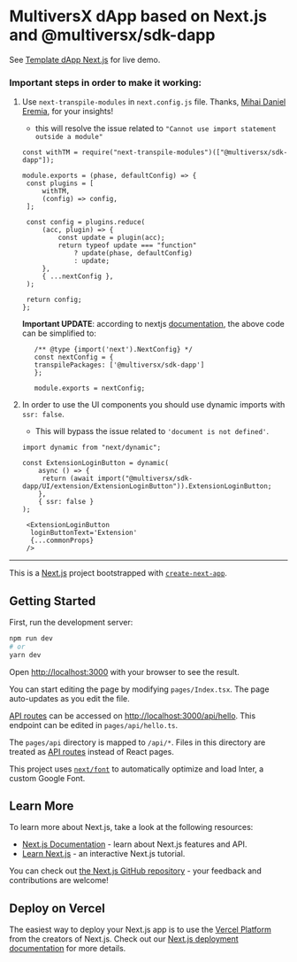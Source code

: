 # **MultiversX dApp based on Next.js and @multiversx/sdk-dapp**

See [Template dApp Next.js](https://template-dapp-nextjs.multiversx.com/) for live demo.

### Important steps in order to make it working:
1. Use ``next-transpile-modules`` in ``next.config.js`` file. Thanks, [Mihai Daniel Eremia](https://github.com/mihaieremia), for your insights!
   - this will resolve the issue related to `"Cannot use import statement outside a module"`
   ```
   const withTM = require("next-transpile-modules")(["@multiversx/sdk-dapp"]);
   
   module.exports = (phase, defaultConfig) => {
    const plugins = [
        withTM,
        (config) => config,
    ];

    const config = plugins.reduce(
        (acc, plugin) => {
            const update = plugin(acc);
            return typeof update === "function"
                ? update(phase, defaultConfig)
                : update;
        },
        { ...nextConfig },
    );

    return config;
   };   
   ```


   **Important UPDATE**: according to nextjs [documentation](https://nextjs.org/docs/pages/api-reference/next-config-js/transpilePackages), the above code can be simplified to:
   ```
      /** @type {import('next').NextConfig} */
      const nextConfig = {
      transpilePackages: ['@multiversx/sdk-dapp']
      };
   
      module.exports = nextConfig;
   ```

2. In order to use the UI components you should use dynamic imports with `ssr: false`.
   - This will bypass the issue related to `'document is not defined'`.
   ```
   import dynamic from "next/dynamic";
      
   const ExtensionLoginButton = dynamic(
       async () => {
        return (await import("@multiversx/sdk-dapp/UI/extension/ExtensionLoginButton")).ExtensionLoginButton;
       },
       { ssr: false }
   );
   
    <ExtensionLoginButton
     loginButtonText='Extension'
     {...commonProps}
    />

-------------------------------------------------------------------------------

This is a [Next.js](https://nextjs.org/) project bootstrapped with [`create-next-app`](https://github.com/vercel/next.js/tree/canary/packages/create-next-app).

## Getting Started

First, run the development server:

```bash
npm run dev
# or
yarn dev
```

Open [http://localhost:3000](http://localhost:3000) with your browser to see the result.

You can start editing the page by modifying `pages/Index.tsx`. The page auto-updates as you edit the file.

[API routes](https://nextjs.org/docs/api-routes/introduction) can be accessed on [http://localhost:3000/api/hello](http://localhost:3000/api/hello). This endpoint can be edited in `pages/api/hello.ts`.

The `pages/api` directory is mapped to `/api/*`. Files in this directory are treated as [API routes](https://nextjs.org/docs/api-routes/introduction) instead of React pages.

This project uses [`next/font`](https://nextjs.org/docs/basic-features/font-optimization) to automatically optimize and load Inter, a custom Google Font.

## Learn More

To learn more about Next.js, take a look at the following resources:

- [Next.js Documentation](https://nextjs.org/docs) - learn about Next.js features and API.
- [Learn Next.js](https://nextjs.org/learn) - an interactive Next.js tutorial.

You can check out [the Next.js GitHub repository](https://github.com/vercel/next.js/) - your feedback and contributions are welcome!

## Deploy on Vercel

The easiest way to deploy your Next.js app is to use the [Vercel Platform](https://vercel.com/new?utm_medium=default-template&filter=next.js&utm_source=create-next-app&utm_campaign=create-next-app-readme) from the creators of Next.js.
Check out our [Next.js deployment documentation](https://nextjs.org/docs/deployment) for more details.
